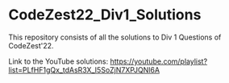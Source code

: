 # CodeZest22_Div1_Solutions

This repository consists of all the solutions to Div 1 Questions of CodeZest'22.

Link to the YouTube solutions: https://youtube.com/playlist?list=PLfHF1gQx_tdAsR3X_I5SoZjN7XPJQNl6A
